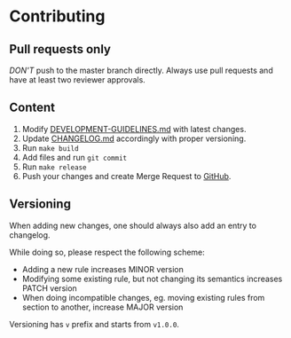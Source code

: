 # Contributing

## Pull requests only

*DON'T* push to the master branch directly. Always use pull requests and have at least two reviewer approvals.

## Content

1. Modify [DEVELOPMENT-GUIDELINES.md](build/DEVELOPMENT-GUIDELINES.md) with latest changes.
2. Update [CHANGELOG.md](CHANGELOG.md) accordingly with proper versioning.
3. Run `make build`
4. Add files and run `git commit`
5. Run `make release`
6. Push your changes and create Merge Request to [GitHub](https://github.com/s-group-dev/development-guidelines).

## Versioning

When adding new changes, one should always also add an entry to changelog.

While doing so, please respect the following scheme:

- Adding a new rule increases MINOR version
- Modifying some existing rule, but not changing its semantics increases PATCH version
-  When doing incompatible changes, eg. moving existing rules from section to another, increase MAJOR version

Versioning has `v` prefix and starts from `v1.0.0`.